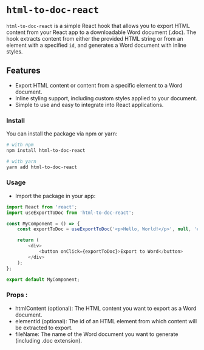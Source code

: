 # `html-to-doc-react`

`html-to-doc-react` is a simple React hook that allows you to export HTML content from your React app to a downloadable Word document (.doc). The hook extracts content from either the provided HTML string or from an element with a specified `id`, and generates a Word document with inline styles.

## Features

- Export HTML content or content from a specific element to a Word document.
- Inline styling support, including custom styles applied to your document.
- Simple to use and easy to integrate into React applications.


### Install

You can install the package via npm or yarn:

```bash
# with npm
npm install html-to-doc-react

# with yarn
yarn add html-to-doc-react
```

### Usage

- Import the package in your app:


```js
import React from 'react';
import useExportToDoc from 'html-to-doc-react';

const MyComponent = () => {
    const exportToDoc = useExportToDoc('<p>Hello, World!</p>', null, 'example.doc');

    return (
        <div>
            <button onClick={exportToDoc}>Export to Word</button>
        </div>
    );
};

export default MyComponent;
```

### Props :

- htmlContent (optional): The HTML content you want to export as a Word document.
- elementId (optional): The id of an HTML element from which content will be extracted to export.
- fileName: The name of the Word document you want to generate (including .doc extension).